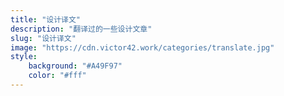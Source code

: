 ```yaml
---
title: "设计译文"
description: "翻译过的一些设计文章"
slug: "设计译文"
image: "https://cdn.victor42.work/categories/translate.jpg"
style:
    background: "#A49F97"
    color: "#fff"
---
```

